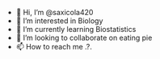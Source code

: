 - 👋 Hi, I’m @saxicola420
- 👀 I’m interested in Biology
- 🌱 I’m currently learning Biostatistics
- 💞️ I’m looking to collaborate on eating pie
- 📫 How to reach me .?.

<!---
saxicola420/saxicola420 is a ✨ special ✨ repository because its `README.md` (this file) appears on your GitHub profile.
You can click the Preview link to take a look at your changes.
--->

